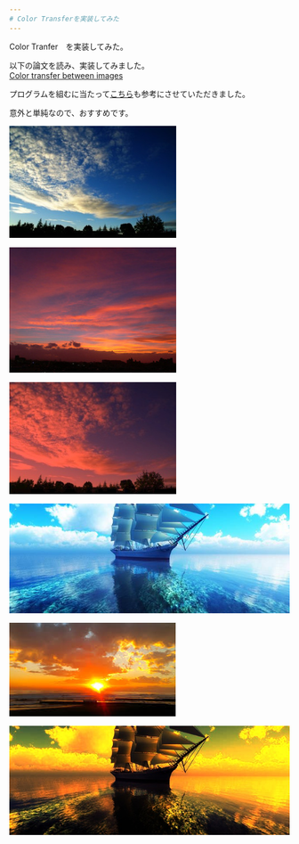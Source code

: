```yaml
---
# Color Transferを実装してみた
---
```


Color Tranfer　を実装してみた。  

以下の論文を読み、実装してみました。  
[Color transfer between images](http://ieeexplore.ieee.org/Xplore/cookiedetectresponse.jsp)

プログラムを組むに当たって[こちら](http://tatsyblog.sakura.ne.jp/wordpress/applications/image-processing/49/)も参考にさせていただきました。

意外と単純なので、おすすめです。

![target01](target01.jpg)

![reference01](reference01.jpg)

![result2](result2.jpg)

![source01](source01.jpg)

![reference02](reference02.jpg)

![result3](result3.jpg)
